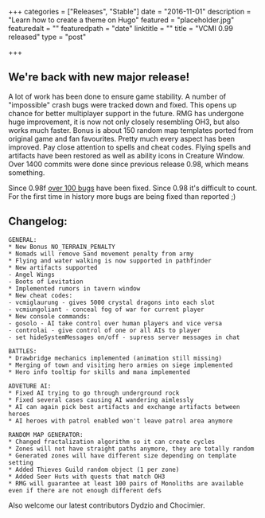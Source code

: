 +++
categories = ["Releases", "Stable"]
date = "2016-11-01"
description = "Learn how to create a theme on Hugo"
featured = "placeholder.jpg"
featuredalt = ""
featuredpath = "date"
linktitle = ""
title = "VCMI 0.99 released"
type = "post"

+++


## We're back with new major release!

A lot of work has been done to ensure game stability. A number of "impossible" crash bugs were tracked down and fixed. This opens up chance for better multiplayer support in the future.
RMG has undergone huge improvement, it is now not only closely resembling OH3, but also works much faster. Bonus is about 150 random map templates ported from original game and fan favourites.
Pretty much every aspect has been improved. Pay close attention to spells and cheat codes. Flying spells and artifacts have been restored as well as ability icons in Creature Window. Over 1400 commits were done since previous release 0.98, which means something.

Since 0.98f [over 100 bugs](http://bugs.vcmi.eu/changelog_page.php?version_id=87) have been fixed. Since 0.98 it's difficult to count. For the first time in history more bugs are being fixed than reported ;)

## Changelog:
```
GENERAL:
* New Bonus NO_TERRAIN_PENALTY
* Nomads will remove Sand movement penalty from army
* Flying and water walking is now supported in pathfinder
* New artifacts supported
- Angel Wings
- Boots of Levitation
* Implemented rumors in tavern window
* New cheat codes:
- vcmiglaurung - gives 5000 crystal dragons into each slot
- vcmiungoliant - conceal fog of war for current player
* New console commands:
- gosolo - AI take control over human players and vice versa
- controlai - give control of one or all AIs to player
- set hideSystemMessages on/off - supress server messages in chat

BATTLES:
* Drawbridge mechanics implemented (animation still missing)
* Merging of town and visiting hero armies on siege implemented
* Hero info tooltip for skills and mana implemented

ADVETURE AI:
* Fixed AI trying to go through underground rock
* Fixed several cases causing AI wandering aimlessly
* AI can again pick best artifacts and exchange artifacts between heroes
* AI heroes with patrol enabled won't leave patrol area anymore

RANDOM MAP GENERATOR:
* Changed fractalization algorithm so it can create cycles
* Zones will not have straight paths anymore, they are totally random
* Generated zones will have different size depending on template setting
* Added Thieves Guild random object (1 per zone)
* Added Seer Huts with quests that match OH3
* RMG will guarantee at least 100 pairs of Monoliths are available even if there are not enough different defs
```

Also welcome our latest contributors Dydzio and Chocimier.

